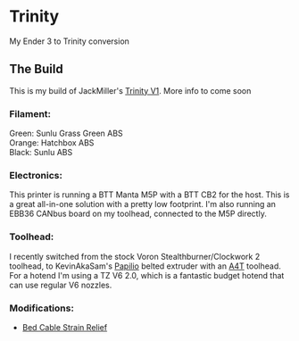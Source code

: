 # Trinity
My Ender 3 to Trinity conversion

## The Build
This is my build of JackMiller's [Trinity V1](https://www.printables.com/model/866079-trinity-v1). More info to come soon

### Filament:
Green: Sunlu Grass Green ABS<br>
Orange: Hatchbox ABS<br>
Black: Sunlu ABS<br>

### Electronics:
This printer is running a BTT Manta M5P with a BTT CB2 for the host. This is a great all-in-one solution with a pretty low footprint.
I'm also running an EBB36 CANbus board on my toolhead, connected to the M5P directly.

### Toolhead:
I recently switched from the stock Voron Stealthburner/Clockwork 2 toolhead, to  KevinAkaSam's [Papilio](https://kevinakasam.com/papilio/) belted extruder with an [A4T](https://github.com/Armchair-Heavy-Industries/A4T/) toolhead. For a hotend I'm using a TZ V6 2.0, which is a fantastic budget hotend that can use regular V6 nozzles.

### Modifications:

- [Bed Cable Strain Relief](https://www.printables.com/model/212186-ender-3-pro-90deg-heated-bed-cable-strain-relief)
